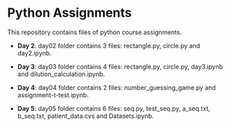 # Python Assignments 
This repository contains files of python course assignments.

- **Day 2**:
day02 folder contains 3 files: rectangle.py, circle.py and day2.ipynb.

- **Day 3**:
day03 folder contains 4 files: rectangle.py, circle.py, day3.ipynb and dilution_calculation.ipynb.

- **Day 4**:
day04 folder contains 2 files: number_guessing_game.py and assignment-t-test.ipynb.

- **Day 5**:
day05 folder contains 6 files: seq.py, test_seq.py, a_seq.txt, b_seq.txt, patient_data.cvs and Datasets.ipynb.
